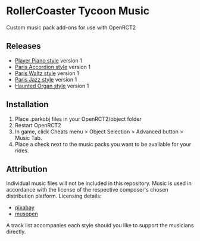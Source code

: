 # RollerCoaster Tycoon Music
Custom music pack add-ons for use with OpenRCT2

## Releases
- [Player Piano style](https://github.com/ProjectionistFM/RCT_Music/raw/main/player_piano_style/projectionist.music.playerpiano.parkobj) version 1
- [Paris Accordion style](https://github.com/ProjectionistFM/RCT_Music/raw/main/paris_accordion_style/projectionist.music.parisaccordion.parkobj) version 1
- [Paris Waltz style](https://github.com/ProjectionistFM/RCT_Music/raw/main/paris_waltz_style/projectionist.music.pariswaltz.parkobj) version 1
- [Paris Jazz style](https://github.com/ProjectionistFM/RCT_Music/raw/main/paris_jazz_style/projectionist.music.parisjazz.parkobj) version 1
- [Haunted Organ style](https://github.com/ProjectionistFM/RCT_Music/raw/main/haunted_organ_style/projectionist.music.hauntedorgan.parkobj) version 1


## Installation
1. Place .parkobj files in your OpenRCT2/object folder
2. Restart OpenRCT2
3. In game, click Cheats menu > Object Selection > Advanced button > Music Tab.
4. Place a check next to the music packs you want to be available for your rides.

## Attribution
Individual music files will not be included in this repository. Music is used in accordance with the license of the respective composer's chosen distribution platform. Licensing details:
- [pixabay](https://pixabay.com/service/license-summary/)
- [musopen](https://musopen.org/music/)

A track list accompanies each style should you like to support the musicians directly.
